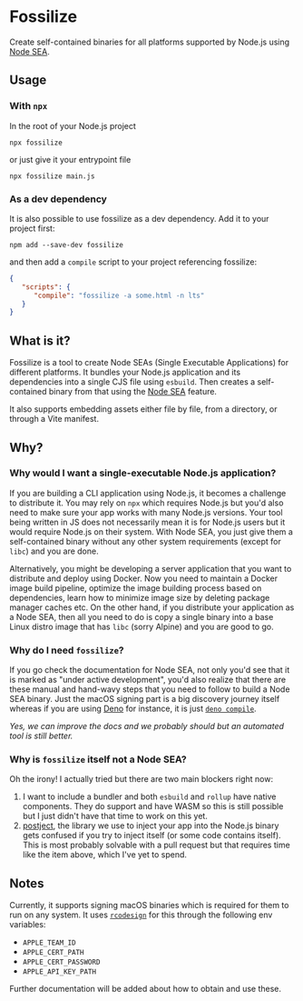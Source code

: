 # Fossilize

Create self-contained binaries for all platforms supported by Node.js using [Node SEA][1].

## Usage

### With `npx`

In the root of your Node.js project

```shell
npx fossilize
```

or just give it your entrypoint file

```shell
npx fossilize main.js
```

### As a dev dependency

It is also possible to use fossilize as a dev dependency. Add it to your project first:

```shell
npm add --save-dev fossilize
```

and then add a `compile` script to your project referencing fossilize:

```json
{
   "scripts": {
      "compile": "fossilize -a some.html -n lts"
   }
}
```

## What is it?

Fossilize is a tool to create Node SEAs (Single Executable Applications)
for different platforms. It bundles your Node.js application and its dependencies
into a single CJS file using `esbuild`. Then creates a self-contained binary from
that using the [Node SEA][1] feature.

It also supports embedding assets either file by file, from a directory, or
through a Vite manifest.

## Why?

### Why would I want a single-executable Node.js application?

If you are building a CLI application using Node.js, it becomes a challenge to
distribute it. You may rely on `npx` which requires Node.js but you'd also need
to make sure your app works with many Node.js versions. Your tool being written
in JS does not necessarily mean it is for Node.js users but it would require
Node.js on their system. With Node SEA, you just give them a self-contained
binary without any other system requirements (except for `libc`) and you are
done.

Alternatively, you might be developing a server application that you want to
distribute and deploy using Docker. Now you need to maintain a Docker image
build pipeline, optimize the image building process based on dependencies,
learn how to minimize image size by deleting package manager caches etc.
On the other hand, if you distribute your application as a Node SEA, then
all you need to do is copy a single binary into a base Linux distro image
that has `libc` (sorry Alpine) and you are good to go.

### Why do I need `fossilize`?

If you go check the documentation for Node SEA, not only you'd see that it is
marked as "under active development", you'd also realize that there are these
manual and hand-wavy steps that you need to follow to build a Node SEA binary.
Just the macOS signing part is a big discovery journey itself whereas if you
are using [Deno][3] for instance, it is just [`deno compile`][4].

_Yes, we can improve the docs and we probably should but an automated tool is still better._

### Why is `fossilize` itself not a Node SEA?

Oh the irony! I actually tried but there are two main blockers right now:

1. I want to include a bundler and both `esbuild` and `rollup` have native
   components. They do support and have WASM so this is still possible but
   I just didn't have that time to work on this yet.
2. [postject][5], the library we use to inject your app into the Node.js binary
   gets confused if you try to inject itself (or some code contains itself).
   This is most probably solvable with a pull request but that requires time
   like the item above, which I've yet to spend.

## Notes

Currently, it supports signing macOS binaries which is required for them to run
on any system. It uses [`rcodesign`][2] for this through the following env variables:

- `APPLE_TEAM_ID`
- `APPLE_CERT_PATH`
- `APPLE_CERT_PASSWORD`
- `APPLE_API_KEY_PATH`

Further documentation will be added about how to obtain and use these.

[1]: https://nodejs.org/api/single-executable-applications.html#single-executable-applications
[2]: https://github.com/indygreg/apple-platform-rs/releases
[3]: https://deno.com/
[4]: https://docs.deno.com/runtime/reference/cli/compile/
[5]: https://www.npmjs.com/package/postject
